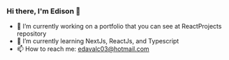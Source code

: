 ### Hi there, I'm Edison 👋


- 🔭 I’m currently working on a portfolio that you can see at ReactProjects repository
- 🌱 I’m currently learning NextJs, ReactJs, and Typescript
- 📫 How to reach me: edavalc03@hotmail.com
<!--
**edav03/edav03** is a ✨ _special_ ✨ repository because its `README.md` (this file) appears on your GitHub profile.

Here are some ideas to get you started:

- 👯 I’m looking to collaborate on ...
- 🤔 I’m looking for help with ...
- 💬 Ask me about ...
- 😄 Pronouns: ...
- ⚡ Fun fact: ...
-->


